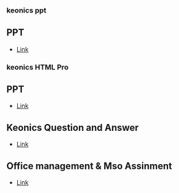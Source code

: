 ### keonics ppt
## PPT
- [Link](https://bit.ly/3TA4agI)

### keonics HTML Pro
## PPT
- [Link](https://bit.ly/3X0Hl8X)
## Keonics Question and Answer
- [Link](https://bit.ly/3ioJStF)
## Office management & Mso Assinment
- [Link]()
